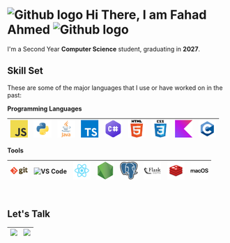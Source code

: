 
<h1>
  <img 
    title="Github" 
    alt="Github logo" 
    width="40px" 
    src="https://user-images.githubusercontent.com/74038190/212257468-1e9a91f1-b626-4baa-b15d-5c385dfa7ed2.gif">
  Hi There, I am Fahad Ahmed
  <img 
    title="Github" 
    alt="Github logo" 
    width="40px" 
    src="https://user-images.githubusercontent.com/74038190/212257468-1e9a91f1-b626-4baa-b15d-5c385dfa7ed2.gif">
</h1>


I'm a Second Year **Computer Science** student, graduating in **2027**.

## Skill Set

These are some of the major languages that I use or have worked on in the past:

**Programming Languages**

<img title="JavaScript" alt="JavaScript" width="40px" src="https://raw.githubusercontent.com/github/explore/master/topics/javascript/javascript.png"> | <img title="Python" alt="Python" width="40px" src="https://raw.githubusercontent.com/github/explore/master/topics/python/python.png" /> | <img title="Java" alt="Java" width="40px" src="https://raw.githubusercontent.com/github/explore/master/topics/java/java.png"> | <img title="TypeScript" alt="TypeScript" width="40px" src="https://raw.githubusercontent.com/github/explore/master/topics/typescript/typescript.png"> | <img title="C#" alt="C#" width="40px" src="https://raw.githubusercontent.com/github/explore/master/topics/csharp/csharp.png"> | <img title="HTML" alt="HTML" width="40px" src="https://raw.githubusercontent.com/github/explore/master/topics/html/html.png"> | <img title="CSS" alt="CSS" width="40px" src="https://raw.githubusercontent.com/github/explore/master/topics/css/css.png"> | <img title="Kotlin" alt="Kotlin" width="40px" src="https://raw.githubusercontent.com/github/explore/master/topics/kotlin/kotlin.png"> | <img title="C" alt="C" width="40px" src="https://raw.githubusercontent.com/github/explore/master/topics/c/c.png">
|--|--|--|--|--|--|--|--|--|

**Tools**

<img title="git" alt="git" width="40px" src="https://raw.githubusercontent.com/github/explore/master/topics/git/git.png"> | <img title="VS Code" alt="VS Code" width="40px" src="https://img.icons8.com/fluent/48/000000/visual-studio-code-2019.png"> | <img title="React" alt="React" width="40px" src="https://raw.githubusercontent.com/github/explore/master/topics/react/react.png"> | <img title="Node.js" alt="Node.js" width="40px" src="https://raw.githubusercontent.com/github/explore/master/topics/nodejs/nodejs.png"> | <img title="PostgreSQL" alt="PostgreSQL" width="40px" src="https://raw.githubusercontent.com/github/explore/master/topics/postgresql/postgresql.png"> | <img title="Flask" alt="Flask" width="40px" src="https://raw.githubusercontent.com/github/explore/master/topics/flask/flask.png"> | <img title="redis" alt="redis" width="40px" src="https://raw.githubusercontent.com/github/explore/master/topics/redis/redis.png"> | <img title="Mac" alt="Mac" width="40px" src="https://raw.githubusercontent.com/github/explore/master/topics/macos/macos.png">
|--|--|--|--|--|--|--|--|
<br>

<h2>
  Let's Talk
</h2>

<a href="https://www.linkedin.com/in/fahad-ahmdd/"><img src="https://cdn2.iconfinder.com/data/icons/social-media-2285/512/1_Linkedin_unofficial_colored_svg-128.png" width="40"></a>|<a href="mailto:fahadaahmed8@gmail.com"><img src="https://user-images.githubusercontent.com/86669668/171339003-ef5b5c96-eac8-478c-a9cc-318ca9477fce.gif" width="40"></a>
|--|--|
